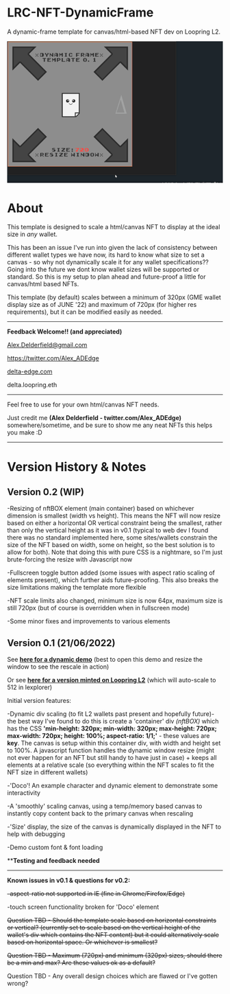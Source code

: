 # LRC-NFT-DynamicFrame
A dynamic-frame template for canvas/html-based NFT dev on Loopring L2.

![v0.1IMGDEMO](dynamic_resize01op2.gif)

# About
This template is designed to scale a html/canvas NFT to display at the ideal size in _any_ wallet.

This has been an issue I've run into given the lack of consistency between different wallet types we have now, its hard to know what size to set a canvas - so why not dynamically scale it for any wallet specifications?? Going into the future we dont know wallet sizes will be supported or standard. So this is my setup to plan ahead and future-proof a little for canvas/html based NFTs.

This template (by default) scales between a minimum of 320px (GME wallet display size as of JUNE '22) and maximum of 720px (for higher res requirements), but it can be modified easily as needed.

<hr>

**Feedback Welcome!! (and appreciated)**

Alex.Delderfield@gmail.com

https://twitter.com/Alex_ADEdge

[delta-edge.com](http://www.delta-edge.com/)

delta.loopring.eth

<hr>

Feel free to use for your own html/canvas NFT needs.

Just credit me **(Alex Delderfield - twitter.com/Alex_ADEdge)** somewhere/sometime, and be sure to show me any neat NFTs this helps you make :D

<hr>

# Version History & Notes

## Version 0.2 (WIP)

-Resizing of nftBOX element (main container) based on whichever dimension is smallest (width vs height). This means the NFT will now resize based on either a horizontal OR vertical constraint being the smallest, rather than only the vertical height as it was in v0.1 (typical to web dev I found there was no standard implemented here, some sites/wallets constrain the size of the NFT based on width, some on height, so the best solution is to allow for both). Note that doing this with pure CSS is a nightmare, so I'm just brute-forcing the resize with Javascript now

-Fullscreen toggle button added (some issues with aspect ratio scaling of elements present), which further aids future-proofing. This also breaks the size limitations making the template more flexible

-NFT scale limits also changed, minimum size is now 64px, maximum size is still 720px (but of course is overridden when in fullscreen mode)

-Some minor fixes and improvements to various elements

## Version 0.1 (21/06/2022)

See [**here for a dynamic demo**](http://delta-edge.com/DynamicFrameDemo/) (best to open this demo and resize the window to see the rescale in action)

Or see [**here for a version minted on Loopring L2**](https://lexplorer.io/nfts/0x22b60c6ff19b6590216d5a45a96de404cd1897d3-0-0xfe23138c751c8146f2787738ba63333240508901-0xd5cf18b4c18caabc96610b6cec708b99470140a339dd1eae8697321da0b61a8d-5) (which will auto-scale to 512 in lexplorer)

Initial version features:

-Dynamic div scaling (to fit L2 wallets past present and hopefully future)- the best way I've found to do this is create a 'container' div _(nftBOX)_ which has the CSS **'min-height: 320px; min-width: 320px; max-height: 720px; max-width: 720px; height: 100%; aspect-ratio: 1/1;'** - these values are **key**. The canvas is setup within this container div, with width and height set to 100%. A javascript function handles the dynamic window resize (might not ever happen for an NFT but still handy to have just in case) + keeps all elements at a relative scale (so everything within the NFT scales to fit the NFT size in different wallets)

-'Doco'! An example character and dynamic element to demonstrate some interactivity

-A 'smoothly' scaling canvas, using a temp/memory based canvas to instantly copy content back to the primary canvas when rescaling

-'Size' display, the size of the canvas is dynamically displayed in the NFT to help with debugging

-Demo custom font & font loading

****Testing and feedback needed**

<hr>

**Known issues in v0.1 & questions for v0.2:**

~~-aspect-ratio not supported in IE (fine in Chrome/Firefox/Edge)~~

-touch screen functionality broken for 'Doco' element

~~Question TBD - Should the template scale based on horizontal constraints or vertical? (currently set to scale based on the vertical height of the wallet's div which contains the NFT content) but it could alternatively scale based on horizontal space. Or whichever is smallest?~~

~~Question TBD - Maximum (720px) and minimum (320px) sizes, should there be a min and max? Are these values ok as a default?~~

Question TBD - Any overall design choices which are flawed or I've gotten wrong?
